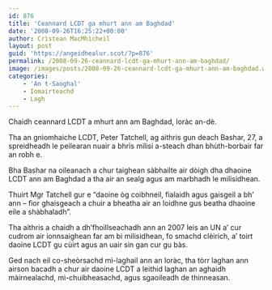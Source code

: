```yaml
---
id: 876
title: 'Ceannard LCDT ga mhurt ann am Baghdad'
date: '2008-09-26T16:25:22+00:00'
author: Crìstean MacMhìcheil
layout: post
guid: 'https://angeidhealur.scot/?p=876'
permalink: /2008-09-26-ceannard-lcdt-ga-mhurt-ann-am-baghdad/
image: /images/posts/2008-09-26-ceannard-lcdt-ga-mhurt-ann-am-baghdad.webp
categories:
    - 'An t-Saoghal'
    - Iomairteachd
    - Lagh
---
```


Chaidh ceannard LCDT a mhurt ann am Baghdad, Ioràc an-dè.

Tha an gnìomhaiche LCDT, Peter Tatchell, ag aithris gun deach Bashar, 27, a spreidheadh le peilearan nuair a bhrìs milisi a-steach dhan bhùth-borbair far an robh e.

Bha Bashar na oileanach a chur taighean sàbhailte air dòigh dha dhaoine LCDT ann am Baghdad a tha air an sealg agus am marbhadh le milisidhean.

Thuirt Mgr Tatchell gur e “daoine òg coibhneil, fialaidh agus gaisgeil a bh’ ann – fìor ghaisgeach a chuir a bheatha air an loidhne gus beatha dhaoine eile a shàbhaladh”.

Tha aithris a chaidh a dh’fhoillseachadh ann an 2007 leis an UN a’ cur cudrom air ionnsaighean far am bi milisidhean, fo smachd clèirich, a’ toirt daoine LCDT gu cùirt agus an uair sin gan cur gu bàs.

Ged nach eil co-sheòrsachd mì-laghail ann an Ioràc, tha tòrr laghan ann airson bacadh a chur air daoine LCDT a leithid laghan an aghaidh màirnealachd, mì-chuibheasachd, agus sgaoileadh de thinneasan.
